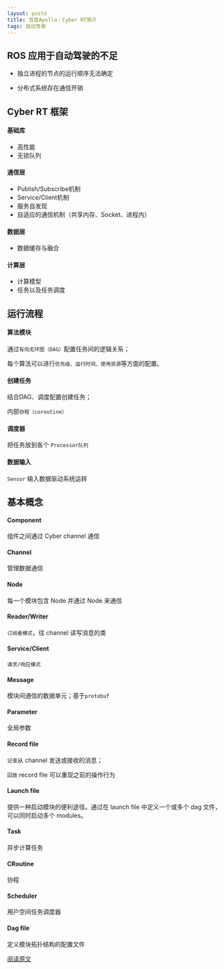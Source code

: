 ```yaml
---
layout: posts
title: 百度Apollo：Cyber RT简介
tags: 自动驾驶
---
```



## ROS 应用于自动驾驶的不足

* 独立进程的节点的运行顺序无法确定

* 分布式系统存在通信开销



## Cyber RT 框架

#### 基础库
* 高性能
* 无锁队列

#### 通信层
* Publish/Subscribe机制
* Service/Client机制
* 服务自发现
* 自适应的通信机制（共享内存、Socket、进程内）

#### 数据层
* 数据缓存与融合

#### 计算层
* 计算模型
* 任务以及任务调度



## 运行流程

#### 算法模块
通过`有向无环图（DAG）`配置任务间的逻辑关系；

每个算法可以进行`优先级、运行时间、使用资源`等方面的配置。

#### 创建任务
结合DAG、调度配置创建任务；

内部`协程（coroutine）`

#### 调度器
把任务放到各个 `Processor队列`

#### 数据输入

`Sensor` 输入数据驱动系统运转



## 基本概念

#### Component

组件之间通过 Cyber channel 通信

#### Channel

管理数据通信

#### Node

每一个模块包含 Node 并通过 Node 来通信

#### Reader/Writer

`订阅者模式`，往 channel 读写消息的类

#### Service/Client

`请求/响应模式`

#### Message

模块间通信的数据单元；基于`protobuf`

#### Parameter

全局参数

#### Record file

`记录`从 channel 发送或接收的消息；

`回放` record file 可以重现之前的操作行为

#### Launch file 

提供一种启动模块的便利途径。通过在 launch file 中定义一个或多个 dag 文件，可以同时启动多个 modules。

#### Task

异步计算任务

#### CRoutine

协程

#### Scheduler

用户空间任务调度器

#### Dag file

定义模块拓扑结构的配置文件

[阅读原文](https://blog.csdn.net/kesalin/article/details/88914029)